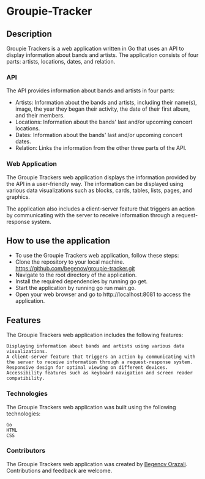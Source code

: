 # Groupie-Tracker
## Description 
Groupie Trackers is a web application written in Go that uses an API to display information about bands and artists. The application consists of four parts: artists, locations, dates, and relation.
### API

The API provides information about bands and artists in four parts:

   - Artists: Information about the bands and artists, including their name(s), image, the year they began their activity, the date of their first album, and their members.
   - Locations: Information about the bands' last and/or upcoming concert locations.
   - Dates: Information about the bands' last and/or upcoming concert dates.
   - Relation: Links the information from the other three parts of the API.

### Web Application

The Groupie Trackers web application displays the information provided by the API in a user-friendly way. The information can be displayed using various data visualizations such as blocks, cards, tables, lists, pages, and graphics.

The application also includes a client-server feature that triggers an action by communicating with the server to receive information through a request-response system.
## How to use the application

- To use the Groupie Trackers web application, follow these steps:
-  Clone the repository to your local machine. https://github.com/begenov/groupie-tracker.git
-    Navigate to the root directory of the application.
-    Install the required dependencies by running go get.
-    Start the application by running go run main.go.
-    Open your web browser and go to http://localhost:8081
    to access the application.
## Features

The Groupie Trackers web application includes the following features:

    Displaying information about bands and artists using various data visualizations.
    A client-server feature that triggers an action by communicating with the server to receive information through a request-response system.
    Responsive design for optimal viewing on different devices.
    Accessibility features such as keyboard navigation and screen reader compatibility.

### Technologies

The Groupie Trackers web application was built using the following technologies:

    Go
    HTML
    CSS

### Contributors

The Groupie Trackers web application was created by [Begenov Orazali](https://web.telegram.org/k/#-1534948409). Contributions and feedback are welcome.